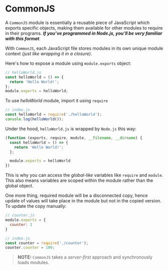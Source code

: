# CommonJS

A `CommonJS` module is essentially a reusable piece of JavaScript which exports specific objects, making them available for other modules to require in their programs. **_If you’ve programmed in Node.js, you’ll be very familiar with this format_**.

With `CommonJS`, each JavaScript file stores modules in its own unique module context _(just like wrapping it in a closure)_.

Here's how to expose a module using `module.exports` object:

```javascript
// helloWorld.js
const helloWorld = () => {
  return 'Hello World!';
};
module.exports = helloWorld;
```

To use _helloWorld_ module, import it using `require`

```javascript
// index.js
const helloWorld = require('./helloWorld');
console.log(helloWorld());
```

Under the hood, `helloWorld.js` is wrapped by `Node.js` this way:

```javascript
(function (exports, require, module, __filename, __dirname) {
  const helloWorld = () => {
    return 'Hello World!';
  };

  module.exports = helloWorld
})
```

This is why you can access the _global-like_ variables like `require` and `module`. This also means variables are scoped within the module rather than the global object.

One more thing, required module will be a disconnected copy, hence update of values will take place in the module but not in the copied version. To update the copy manually:

```javascript
// counter.js
module.exports = {
  counter: 1
}

// index.js
const counter = require('./counter');
counter.counter = 100;
```

> **NOTE:** `CommonJS` takes a _server-first_ approach and synchronously loads modules.

